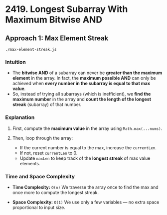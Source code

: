 # 2419. Longest Subarray With Maximum Bitwise AND

## Approach 1: Max Element Streak
`./max-element-streak.js`

### Intuition

* The **bitwise AND** of a subarray can never be **greater than the maximum element** in the array. In fact, the **maximum possible AND** can only be achieved when **every number in the subarray is equal to that max value**.
* So, instead of trying all subarrays (which is inefficient), we **find the maximum number** in the array and **count the length of the longest streak** (subarray) of that number.

### Explanation

1. First, compute the **maximum value** in the array using `Math.max(...nums)`.
2. Then, loop through the array:

   * If the current number is equal to the max, increase the `currentLen`.
   * If not, reset `currentLen` to 0.
   * Update `maxLen` to keep track of the **longest streak** of max value elements.

### Time and Space Complexity

* **Time Complexity:** `O(n)`
  We traverse the array once to find the max and once more to compute the longest streak.

* **Space Complexity:** `O(1)`
  We use only a few variables — no extra space proportional to input size.

